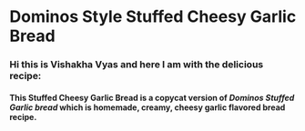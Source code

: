 # Dominos Style Stuffed Cheesy Garlic Bread

  ### Hi this is Vishakha Vyas and here I am with the delicious recipe:

#### This **Stuffed Cheesy Garlic Bread** is a copycat version of *Dominos Stuffed Garlic bread* which is homemade, creamy, cheesy garlic flavored bread recipe. 







